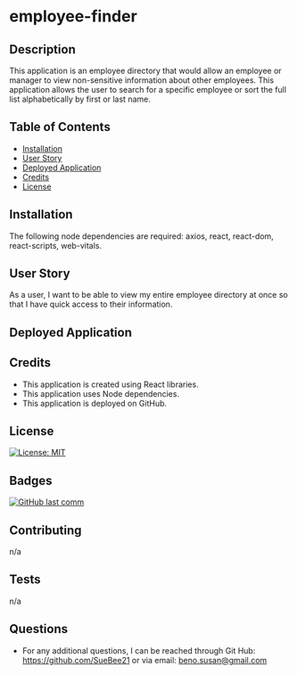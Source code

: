 # employee-finder

## Description 
This application is an employee directory that would allow an employee or manager to view non-sensitive information about other employees.  This application allows the user to search for a specific employee or sort the full list alphabetically by first or last name.

## Table of Contents
  
* [Installation](#installation)
* [User Story](#user-story)
* [Deployed Application](#deployed-application)
* [Credits](#credits)
* [License](#license)
  
  
## Installation
The following node dependencies are required: 
axios, react, react-dom, react-scripts, web-vitals.
 
## User Story 
As a user, I want to be able to view my entire employee directory at once so that I have quick access to their information.

## Deployed Application


  
## Credits
* This application is created using React libraries.
* This application uses Node dependencies.
* This application is deployed on GitHub.
  
## License
  
[![License: MIT](https://img.shields.io/badge/License-MIT-yellow.svg)](https://opensource.org/licenses/MIT)

  
## Badges
  
[![GitHub last comm](https://img.shields.io/github/last-commit/google/skia.svg?style=flat)]()
  
## Contributing
n/a
  
## Tests
n/a
  
## Questions
* For any additional questions, I can be reached through Git Hub: 
https://github.com/SueBee21 
or via email: 
beno.susan@gmail.com
